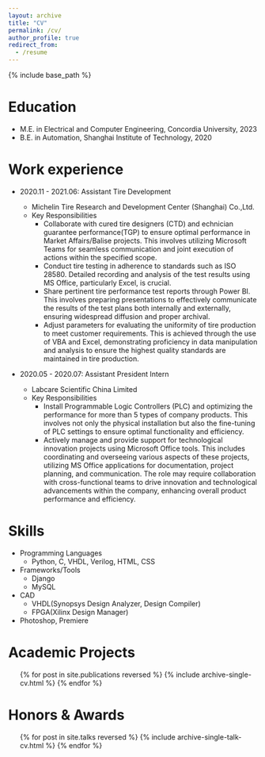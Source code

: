```yaml
---
layout: archive
title: "CV"
permalink: /cv/
author_profile: true
redirect_from:
  - /resume
---
```


{% include base_path %}

Education
======
* M.E. in Electrical and Computer Engineering, Concordia University, 2023
* B.E. in Automation, Shanghai Institute of Technology, 2020

Work experience
======
* 2020.11 - 2021.06: Assistant Tire Development 
  * Michelin Tire Research and Development Center (Shanghai) Co.,Ltd.
  * Key Responsibilities
    * Collaborate with cured tire designers (CTD) and echnician guarantee performance(TGP) to ensure optimal performance in Market Affairs/Balise projects. This involves utilizing Microsoft Teams for seamless communication and joint execution of actions within the specified scope.
    * Conduct tire testing in adherence to standards such as ISO 28580. Detailed recording and analysis of the test results using MS Office, particularly Excel, is crucial.
    * Share pertinent tire performance test reports through Power BI. This involves preparing presentations to effectively communicate the results of the test plans both internally and externally, ensuring widespread diffusion and proper archival.
    * Adjust parameters for evaluating the uniformity of tire production to meet customer requirements. This is achieved through the use of VBA and Excel, demonstrating proficiency in data manipulation and analysis to ensure the highest quality standards are maintained in tire production.

* 2020.05 - 2020.07: Assistant President Intern
  * Labcare Scientific China Limited
  * Key Responsibilities
    * Install Programmable Logic Controllers (PLC) and optimizing the performance for more than 5 types of company products. This involves not only the physical installation but also the fine-tuning of PLC settings to ensure optimal functionality and efficiency.
    * Actively manage and provide support for technological innovation projects using Microsoft Office tools. This includes coordinating and overseeing various aspects of these projects, utilizing MS Office applications for documentation, project planning, and communication. The role may require collaboration with cross-functional teams to drive innovation and technological advancements within the company, enhancing overall product performance and efficiency.
  
Skills
======
* Programming Languages
  * Python, C, VHDL, Verilog, HTML, CSS
* Frameworks/Tools
  * Django
  * MySQL
* CAD
  * VHDL(Synopsys Design Analyzer, Design Compiler)
  * FPGA(Xilinx Design Manager)
* Photoshop, Premiere

Academic Projects
======
  <ul>{% for post in site.publications reversed %}
    {% include archive-single-cv.html %}
  {% endfor %}</ul>
  
Honors & Awards
======
  <ul>{% for post in site.talks reversed %}
    {% include archive-single-talk-cv.html  %}
  {% endfor %}</ul>
